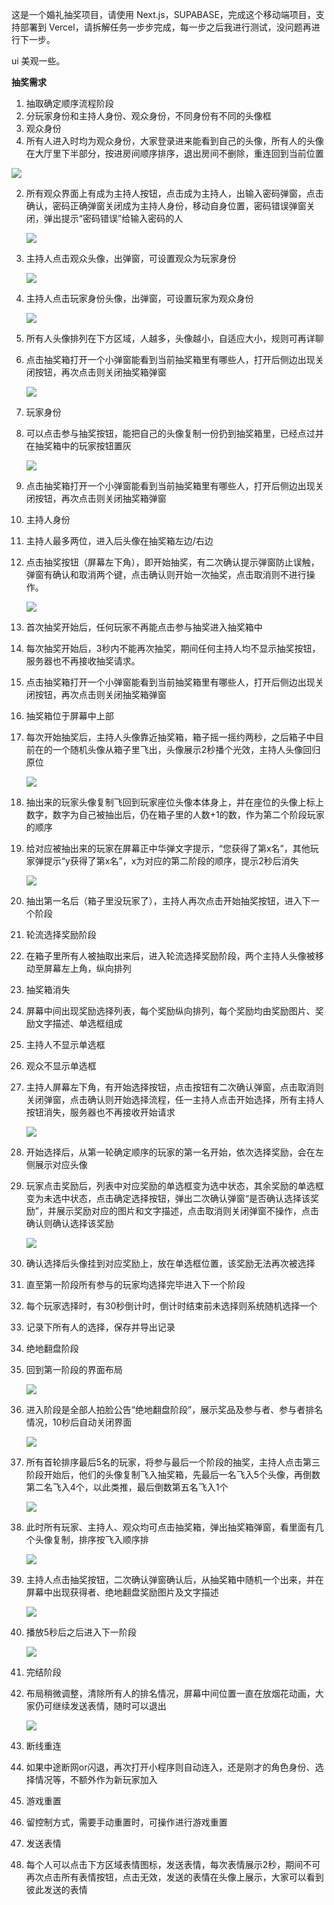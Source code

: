 
这是一个婚礼抽奖项目，请使用 Next.js，SUPABASE，完成这个移动端项目，支持部署到 Vercel，请拆解任务一步步完成，每一步之后我进行测试，没问题再进行下一步。

ui 美观一些。

**抽奖需求**

1. 抽取确定顺序流程阶段
1. 分玩家身份和主持人身份、观众身份，不同身份有不同的头像框
2. 观众身份
1. 所有人进入时均为观众身份，大家登录进来能看到自己的头像，所有人的头像在大厅里下半部分，按进房间顺序排序，退出房间不删除，重连回到当前位置

![](Aspose.Words.0503fd85-b484-4ef9-8d59-12a6d0fe6965.001.png)

2. 所有观众界面上有成为主持人按钮，点击成为主持人，出输入密码弹窗，点击确认，密码正确弹窗关闭成为主持人身份，移动自身位置，密码错误弹窗关闭，弹出提示“密码错误”给输入密码的人

   ![](Aspose.Words.0503fd85-b484-4ef9-8d59-12a6d0fe6965.002.png)

3. 主持人点击观众头像，出弹窗，可设置观众为玩家身份

   ![](Aspose.Words.0503fd85-b484-4ef9-8d59-12a6d0fe6965.003.png)

4. 主持人点击玩家身份头像，出弹窗，可设置玩家为观众身份

   ![](Aspose.Words.0503fd85-b484-4ef9-8d59-12a6d0fe6965.004.png)

5. 所有人头像排列在下方区域，人越多，头像越小，自适应大小，规则可再详聊
6. 点击抽奖箱打开一个小弹窗能看到当前抽奖箱里有哪些人，打开后侧边出现关闭按钮，再次点击则关闭抽奖箱弹窗

   ![](Aspose.Words.0503fd85-b484-4ef9-8d59-12a6d0fe6965.005.png)

3. 玩家身份
1. 可以点击参与抽奖按钮，能把自己的头像复制一份扔到抽奖箱里，已经点过并在抽奖箱中的玩家按钮置灰

   ![](Aspose.Words.0503fd85-b484-4ef9-8d59-12a6d0fe6965.006.png)

2. 点击抽奖箱打开一个小弹窗能看到当前抽奖箱里有哪些人，打开后侧边出现关闭按钮，再次点击则关闭抽奖箱弹窗
4. 主持人身份
1. 主持人最多两位，进入后头像在抽奖箱左边/右边
2. 点击抽奖按钮（屏幕左下角），即开始抽奖，有二次确认提示弹窗防止误触，弹窗有确认和取消两个键，点击确认则开始一次抽奖，点击取消则不进行操作。

   ![](Aspose.Words.0503fd85-b484-4ef9-8d59-12a6d0fe6965.007.png)

3. 首次抽奖开始后，任何玩家不再能点击参与抽奖进入抽奖箱中
4. 每次抽奖开始后，3秒内不能再次抽奖，期间任何主持人均不显示抽奖按钮，服务器也不再接收抽奖请求。
5. 点击抽奖箱打开一个小弹窗能看到当前抽奖箱里有哪些人，打开后侧边出现关闭按钮，再次点击则关闭抽奖箱弹窗
5. 抽奖箱位于屏幕中上部
1. 每次开始抽奖后，主持人头像靠近抽奖箱，箱子摇一摇约两秒，之后箱子中目前在的一个随机头像从箱子里飞出，头像展示2秒播个光效，主持人头像回归原位

   ![](Aspose.Words.0503fd85-b484-4ef9-8d59-12a6d0fe6965.008.png)

2. 抽出来的玩家头像复制飞回到玩家座位头像本体身上，并在座位的头像上标上数字，数字为自己被抽出后，仍在箱子里的人数+1的数，作为第二个阶段玩家的顺序
3. 给对应被抽出来的玩家在屏幕正中华弹文字提示，“您获得了第x名”，其他玩家弹提示“y获得了第x名”，x为对应的第二阶段的顺序，提示2秒后消失

   ![](Aspose.Words.0503fd85-b484-4ef9-8d59-12a6d0fe6965.009.png)

4. 抽出第一名后（箱子里没玩家了），主持人再次点击开始抽奖按钮，进入下一个阶段
2. 轮流选择奖励阶段
1. 在箱子里所有人被抽取出来后，进入轮流选择奖励阶段，两个主持人头像被移动至屏幕左上角，纵向排列
2. 抽奖箱消失
3. 屏幕中间出现奖励选择列表，每个奖励纵向排列，每个奖励均由奖励图片、奖励文字描述、单选框组成
1. 主持人不显示单选框
2. 观众不显示单选框
4. 主持人屏幕左下角，有开始选择按钮，点击按钮有二次确认弹窗，点击取消则关闭弹窗，点击确认则开始选择流程，任一主持人点击开始选择，所有主持人按钮消失，服务器也不再接收开始请求

   ![](Aspose.Words.0503fd85-b484-4ef9-8d59-12a6d0fe6965.010.png)

5. 开始选择后，从第一轮确定顺序的玩家的第一名开始，依次选择奖励，会在左侧展示对应头像
6. 玩家点击奖励后，列表中对应奖励的单选框变为选中状态，其余奖励的单选框变为未选中状态，点击确定选择按钮，弹出二次确认弹窗“是否确认选择该奖励”，并展示奖励对应的图片和文字描述，点击取消则关闭弹窗不操作，点击确认则确认选择该奖励

   ![](Aspose.Words.0503fd85-b484-4ef9-8d59-12a6d0fe6965.011.png)

7. 确认选择后头像挂到对应奖励上，放在单选框位置，该奖励无法再次被选择
8. 直至第一阶段所有参与的玩家均选择完毕进入下一个阶段
9. 每个玩家选择时，有30秒倒计时，倒计时结束前未选择则系统随机选择一个
10. 记录下所有人的选择，保存并导出记录
3. 绝地翻盘阶段
1. 回到第一阶段的界面布局

   ![](Aspose.Words.0503fd85-b484-4ef9-8d59-12a6d0fe6965.012.png)

2. 进入阶段是全部人拍脸公告“绝地翻盘阶段”，展示奖品及参与者、参与者排名情况，10秒后自动关闭界面

   ![](Aspose.Words.0503fd85-b484-4ef9-8d59-12a6d0fe6965.013.png)

3. 所有首轮排序最后5名的玩家，将参与最后一个阶段的抽奖，主持人点击第三阶段开始后，他们的头像复制飞入抽奖箱，先最后一名飞入5个头像，再倒数第二名飞入4个，以此类推，最后倒数第五名飞入1个

   ![](Aspose.Words.0503fd85-b484-4ef9-8d59-12a6d0fe6965.014.png)

4. 此时所有玩家、主持人、观众均可点击抽奖箱，弹出抽奖箱弹窗，看里面有几个头像复制，排序按飞入顺序排

   ![](Aspose.Words.0503fd85-b484-4ef9-8d59-12a6d0fe6965.015.png)

5. 主持人点击抽奖按钮，二次确认弹窗确认后，从抽奖箱中随机一个出来，并在屏幕中出现获得者、绝地翻盘奖励图片及文字描述

   ![](Aspose.Words.0503fd85-b484-4ef9-8d59-12a6d0fe6965.016.png)

6. 播放5秒后之后进入下一阶段

   ![](Aspose.Words.0503fd85-b484-4ef9-8d59-12a6d0fe6965.017.png)

4. 完结阶段
1. 布局稍微调整，清除所有人的排名情况，屏幕中间位置一直在放烟花动画，大家仍可继续发送表情，随时可以退出

   ![](Aspose.Words.0503fd85-b484-4ef9-8d59-12a6d0fe6965.018.png)

5. 断线重连
1. 如果中途断网or闪退，再次打开小程序则自动连入，还是刚才的角色身份、选择情况等，不额外作为新玩家加入
6. 游戏重置
1. 留控制方式，需要手动重置时，可操作进行游戏重置
7. 发送表情
1. 每个人可以点击下方区域表情图标，发送表情，每次表情展示2秒，期间不可再次点击所有表情按钮，点击无效，发送的表情在头像上展示，大家可以看到彼此发送的表情

